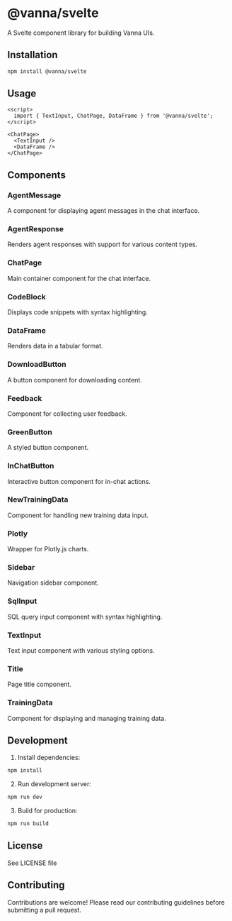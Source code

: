 # @vanna/svelte

A Svelte component library for building Vanna UIs.

## Installation

```bash
npm install @vanna/svelte
```

## Usage

```svelte
<script>
  import { TextInput, ChatPage, DataFrame } from '@vanna/svelte';
</script>

<ChatPage>
  <TextInput />
  <DataFrame />
</ChatPage>
```

## Components

### AgentMessage

A component for displaying agent messages in the chat interface.

### AgentResponse

Renders agent responses with support for various content types.

### ChatPage

Main container component for the chat interface.

### CodeBlock

Displays code snippets with syntax highlighting.

### DataFrame

Renders data in a tabular format.

### DownloadButton

A button component for downloading content.

### Feedback

Component for collecting user feedback.

### GreenButton

A styled button component.

### InChatButton

Interactive button component for in-chat actions.

### NewTrainingData

Component for handling new training data input.

### Plotly

Wrapper for Plotly.js charts.

### Sidebar

Navigation sidebar component.

### SqlInput

SQL query input component with syntax highlighting.

### TextInput

Text input component with various styling options.

### Title

Page title component.

### TrainingData

Component for displaying and managing training data.

## Development

1. Install dependencies:

```bash
npm install
```

2. Run development server:

```bash
npm run dev
```

3. Build for production:

```bash
npm run build
```

## License

See LICENSE file

## Contributing

Contributions are welcome! Please read our contributing guidelines before submitting a pull request.
